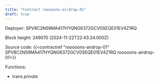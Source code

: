 ```yaml
---
title: "Contract rooooons-airdrop-01"
draft: true
---
```

Deployer: SPV8C2N59MA417HYQNG6372GCV0SEQE01EV4Z1RQ


 



Block height: 249070 (2024-11-22T22:43:24.000Z)

Source code: {{<contractref "rooooons-airdrop-01" SPV8C2N59MA417HYQNG6372GCV0SEQE01EV4Z1RQ rooooons-airdrop-01>}}

Functions:

* trans _private_
